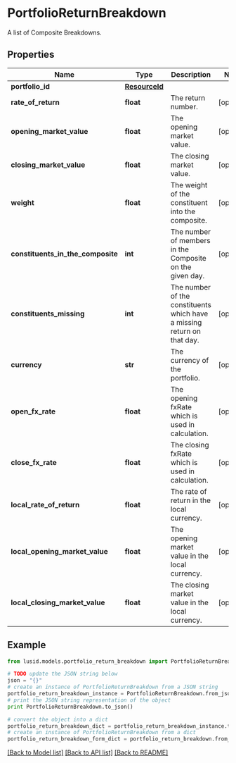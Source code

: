 # PortfolioReturnBreakdown

A list of Composite Breakdowns.

## Properties
Name | Type | Description | Notes
------------ | ------------- | ------------- | -------------
**portfolio_id** | [**ResourceId**](ResourceId.md) |  | 
**rate_of_return** | **float** | The return number. | [optional] 
**opening_market_value** | **float** | The opening market value. | [optional] 
**closing_market_value** | **float** | The closing market value. | [optional] 
**weight** | **float** | The weight of the constituent into the composite. | [optional] 
**constituents_in_the_composite** | **int** | The number of members in the Composite on the given day. | [optional] 
**constituents_missing** | **int** | The number of the constituents which have a missing return on that day. | [optional] 
**currency** | **str** | The currency of the portfolio. | [optional] 
**open_fx_rate** | **float** | The opening fxRate which is used in calculation. | [optional] 
**close_fx_rate** | **float** | The closing fxRate which is used in calculation. | [optional] 
**local_rate_of_return** | **float** | The rate of return in the local currency. | [optional] 
**local_opening_market_value** | **float** | The opening market value in the local currency. | [optional] 
**local_closing_market_value** | **float** | The closing market value in the local currency. | [optional] 

## Example

```python
from lusid.models.portfolio_return_breakdown import PortfolioReturnBreakdown

# TODO update the JSON string below
json = "{}"
# create an instance of PortfolioReturnBreakdown from a JSON string
portfolio_return_breakdown_instance = PortfolioReturnBreakdown.from_json(json)
# print the JSON string representation of the object
print PortfolioReturnBreakdown.to_json()

# convert the object into a dict
portfolio_return_breakdown_dict = portfolio_return_breakdown_instance.to_dict()
# create an instance of PortfolioReturnBreakdown from a dict
portfolio_return_breakdown_form_dict = portfolio_return_breakdown.from_dict(portfolio_return_breakdown_dict)
```
[[Back to Model list]](../README.md#documentation-for-models) [[Back to API list]](../README.md#documentation-for-api-endpoints) [[Back to README]](../README.md)


